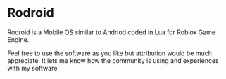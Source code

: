 # Rodroid
Rodroid is a Mobile OS similar to Andriod coded in Lua for Roblox Game Engine.

Feel free to use the software as you like but attribution would be much appreciate.
It lets me know how the community is using and experiences with my software.
